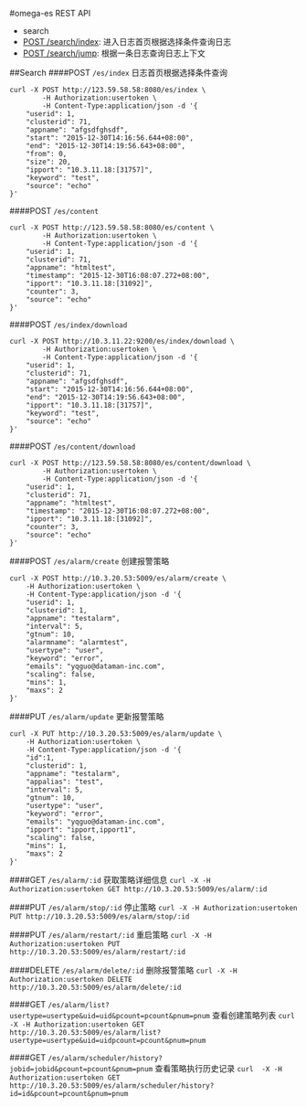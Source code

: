 #omega-es REST API
* search
 * [POST /search/index](#searchindex): 进入日志首页根据选择条件查询日志
 * [POST /search/jump](#searchjump): 根据一条日志查询日志上下文

##Search
####POST `/es/index`
日志首页根据选择条件查询
```shell
curl -X POST http://123.59.58.58:8080/es/index \
        -H Authorization:usertoken \
        -H Content-Type:application/json -d '{
    "userid": 1,
    "clusterid": 71,
    "appname": "afgsdfghsdf",
    "start": "2015-12-30T14:16:56.644+08:00",
    "end": "2015-12-30T14:19:56.643+08:00",
    "from": 0,
    "size": 20,
    "ipport": "10.3.11.18:[31757]",
    "keyword": "test",
    "source": "echo"
}'
```
####POST `/es/content`
```shell
curl -X POST http://123.59.58.58:8080/es/content \
        -H Authorization:usertoken \
        -H Content-Type:application/json -d '{
    "userid": 1,
    "clusterid": 71,
    "appname": "htmltest",
    "timestamp": "2015-12-30T16:08:07.272+08:00",
    "ipport": "10.3.11.18:[31092]",
    "counter": 3,
    "source": "echo"
}'
```
####POST `/es/index/download`
```shell
curl -X POST http://10.3.11.22:9200/es/index/download \
        -H Authorization:usertoken \
        -H Content-Type:application/json -d '{
    "userid": 1,
    "clusterid": 71,
    "appname": "afgsdfghsdf",
    "start": "2015-12-30T14:16:56.644+08:00",
    "end": "2015-12-30T14:19:56.643+08:00",
    "ipport": "10.3.11.18:[31757]",
    "keyword": "test",
    "source": "echo"
}'
```
####POST `/es/content/download`
```shell
curl -X POST http://123.59.58.58:8080/es/content/download \
        -H Authorization:usertoken \
        -H Content-Type:application/json -d '{
    "userid": 1,
    "clusterid": 71,
    "appname": "htmltest",
    "timestamp": "2015-12-30T16:08:07.272+08:00",
    "ipport": "10.3.11.18:[31092]",
    "counter": 3,
    "source": "echo"
}'
```

####POST `/es/alarm/create`
创建报警策略
```shell
curl -X POST http://10.3.20.53:5009/es/alarm/create \
	-H Authorization:usertoken \
	-H Content-Type:application/json -d '{
    "userid": 1,
    "clusterid": 1,
    "appname": "testalarm",
    "interval": 5,
    "gtnum": 10,
    "alarmname": "alarmtest",
    "usertype": "user",
    "keyword": "error",
    "emails": "yqguo@dataman-inc.com",
    "scaling": false,
    "mins": 1,
    "maxs": 2
}'
```

####PUT `/es/alarm/update`
更新报警策略
```shell
curl -X PUT http://10.3.20.53:5009/es/alarm/update \
	-H Authorization:usertoken \
	-H Content-Type:application/json -d '{
    "id":1,
    "clusterid": 1,
    "appname": "testalarm",
    "appalias": "test",
    "interval": 5,
    "gtnum": 10,
    "usertype": "user",
    "keyword": "error",
    "emails": "yqguo@dataman-inc.com",
    "ipport": "ipport,ipport1",
    "scaling": false,
    "mins": 1,
    "maxs": 2
}'
```
####GET `/es/alarm/:id`
获取策略详细信息
`curl -X -H Authorization:usertoken GET http://10.3.20.53:5009/es/alarm/:id`

####PUT `/es/alarm/stop/:id`
停止策略
`curl -X -H Authorization:usertoken PUT http://10.3.20.53:5009/es/alarm/stop/:id`

####PUT `/es/alarm/restart/:id`
重启策略
`curl -X -H Authorization:usertoken PUT http://10.3.20.53:5009/es/alarm/restart/:id`

####DELETE `/es/alarm/delete/:id`
删除报警策略
`curl -X -H Authorization:usertoken DELETE http://10.3.20.53:5009/es/alarm/delete/:id`

####GET `/es/alarm/list?usertype=usertype&uid=uid&pcount=pcount&pnum=pnum`
查看创建策略列表
`curl -X -H Authorization:usertoken GET http://10.3.20.53:5009/es/alarm/list?usertype=usertype&uid=uidpcount=pcount&pnum=pnum`

####GET `/es/alarm/scheduler/history?jobid=jobid&pcount=pcount&pnum=pnum`
查看策略执行历史记录
`curl  -X -H Authorization:usertoken GET http://10.3.20.53:5009/es/alarm/scheduler/history?id=id&pcount=pcount&pnum=pnum`
